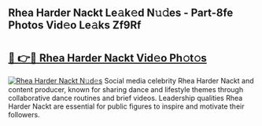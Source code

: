 ## Rhea Harder Nackt Le𝚊k𝚎d N𝚞𝚍es - Part-8fe Photos Vid𝚎o Le𝚊ks Zf9Rf

# <h2><a href="http://fb48ab.evod.top/?m=Rhea+Harder+Nackt">🔗 👉🔴 Rhea Harder Nackt Vid𝚎o Ph𝚘t𝚘s</a></h2>

[![Rhea Harder Nackt N𝚞d𝚎s](https://i.imgur.com/8V9OHl7.gif)](http://fb48ab.evod.top/?m=Rhea+Harder+Nackt)
Social media celebrity Rhea Harder Nackt and content producer, known for sharing dance and lifestyle themes through collaborative dance routines and brief videos. Leadership qualities Rhea Harder Nackt are essential for public figures to inspire and motivate their followers. 
